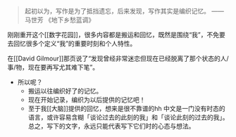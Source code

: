 ---
---

> 起初以为，写作是为了抵挡遗忘，后来发现，写作其实是编织记忆。 
> ——马世芳 《地下乡愁蓝调》

刚刚重开这个[[数字花园]]，很多内容都是搬运和回忆，既然是围绕“我”，不免要去回忆很多个定义“我”的重要时刻和个人特性。

在[[David Gilmour]]那页说了“发现曾经非常迷恋但现在已经脱离了那个状态的人/事/物，现在要再写尤其难下笔”。

- 所以呢？
	- 搬运以往编织好了的记忆。
	- 现在开始记录，编织为以后提供的记忆吧！
	- 至于我[[大脑]]提供的回忆，想来是很不靠谱的hh 中文是一门没有时态的语言，或许容易含糊「谈论过去的此刻的我」和「谈论此刻的过去的我」。总之，写下的文字，永远只能代表写下它们时的心态与想法。